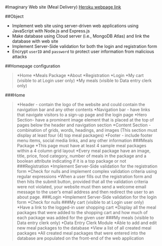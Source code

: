 #Imaginary Web site (Meal Delivery)
[Heroku webpage link](https://evening-badlands-62985.herokuapp.com/)

##Object
* Implement web site using server-driven web applications using JavaScript with Node.js and Express.js
* Make database using Cloud server (i.e., MongoDB Atlas) and link the database with web site
* Implement Server-Side validation for both the login and registration form
* Encrypt `userID` and `password` to protect user information from malicious attacks

##Homepage configuration
>*Home
>*Meals Package
>*About
>*Registration
>*Login
>*My cart (visible to at Login user only)
>*My meals (visible to Data entry clerk only)

###Home
>*Header - contain the logo of the website and could contain the navigation bar and any other contents 
>*Navigation bar - have links that navigate visitors to a sign-up page and the login page
>*Hero Section- have a prominent image element that is placed at the top of pages below the header and navigation section
>*Content Section - combination of grids, words, headings, and images (This section must display at least four (4) top meal packages)
>*Footer - include footer menu items, social media links, and any other information
###Meals Package
>*This page must have at least 4 sample meal packages within a 4 column grid layout
>*Every meal package have an image, title, price, food category, number of meals in the package and a boolean attribute indicating if it is a top package or not 
###Registration
>*Implement Server-Side validation for the registration form
>*Check for nulls and implement complex validation criteria using regular expressions
>*When a user fills out the registration form and then hits the submit button, provided that all the validation criteria were not violated, your website must then send a welcome email message to the user’s email address and then redirect the user to an about page. 
###Login
>*Implement Server-Side validation for the login form
>*Check for nulls 
###My cart (visible to at Login user only)
>*Have a link to the logged-in user shopping cart
>*Display all the meal packages that were added to the shopping cart and how much of each package was added for the given user
###My meals (visible to Data entry clerk only)
>*Data Entry Clerk Module
>*Able to add and edit new meal packages to the database
>*View a list of all created meal packages
>*All created meal packages that were entered into the database are populated on the front-end of the web application